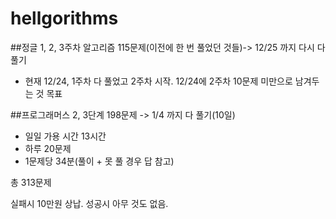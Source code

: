 # hellgorithms
##정글 1, 2, 3주차 알고리즘 115문제(이전에 한 번 풀었던 것들)-> 12/25 까지 다시 다 풀기
- 현재 12/24, 1주차 다 풀었고 2주차 시작. 12/24에 2주차 10문제 미만으로 남겨두는 것 목표
  
##프로그래머스 2, 3단계 198문제 -> 1/4 까지 다 풀기(10일)
- 일일 가용 시간 13시간
- 하루 20문제
- 1문제당 34분(풀이 + 못 풀 경우 답 참고)

총 313문제

실패시 10만원 상납.
성공시 아무 것도 없음.

